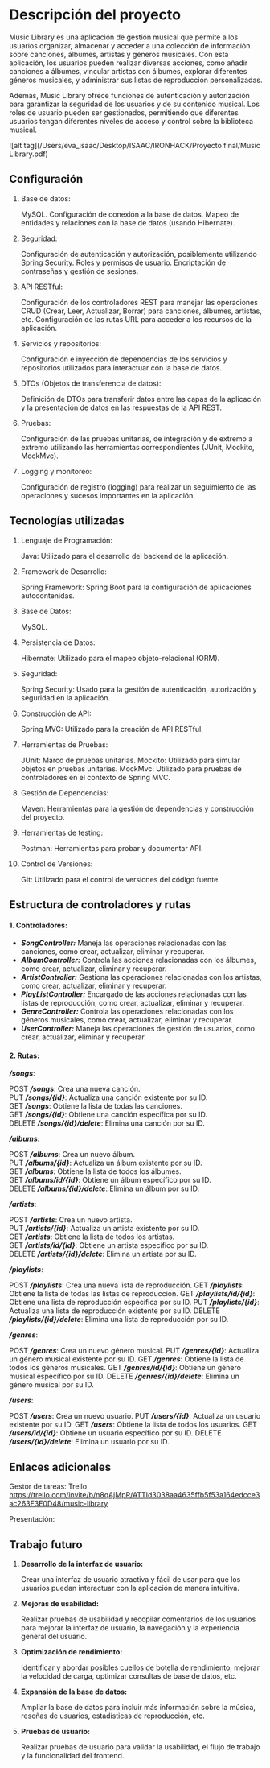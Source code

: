 # **Descripción del proyecto**

Music Library es una aplicación de gestión musical que permite a los usuarios organizar, almacenar y acceder a una colección de información sobre canciones, álbumes, artistas y géneros musicales. Con esta aplicación, los usuarios pueden realizar diversas acciones, como añadir canciones a álbumes, vincular artistas con álbumes, explorar diferentes géneros musicales, y administrar sus listas de reproducción personalizadas.

Además, Music Library ofrece funciones de autenticación y autorización para garantizar la seguridad de los usuarios y de su contenido musical. Los roles de usuario pueden ser gestionados, permitiendo que diferentes usuarios tengan diferentes niveles de acceso y control sobre la biblioteca musical.

![alt tag](/Users/eva_isaac/Desktop/ISAAC/IRONHACK/Proyecto final/Music Library.pdf)

## Configuración

1. Base de datos:
    
    MySQL.
    Configuración de conexión a la base de datos.
    Mapeo de entidades y relaciones con la base de datos (usando Hibernate).

2. Seguridad:
    
    Configuración de autenticación y autorización, posiblemente utilizando Spring Security.
    Roles y permisos de usuario.
    Encriptación de contraseñas y gestión de sesiones.

3. API RESTful:

    Configuración de los controladores REST para manejar las operaciones CRUD (Crear, Leer, Actualizar, Borrar) para canciones, álbumes, artistas, etc.
    Configuración de las rutas URL para acceder a los recursos de la aplicación.

4. Servicios y repositorios:

    Configuración e inyección de dependencias de los servicios y repositorios utilizados para interactuar con la base de datos.

5. DTOs (Objetos de transferencia de datos):

    Definición de DTOs para transferir datos entre las capas de la aplicación y la presentación de datos en las respuestas de la API REST.

6. Pruebas:

    Configuración de las pruebas unitarias, de integración y de extremo a extremo utilizando las herramientas correspondientes (JUnit, Mockito, MockMvc).

7. Logging y monitoreo:

    Configuración de registro (logging) para realizar un seguimiento de las operaciones y sucesos importantes en la aplicación.

## Tecnologías utilizadas

1. Lenguaje de Programación:

    Java: Utilizado para el desarrollo del backend de la aplicación.

2. Framework de Desarrollo:

    Spring Framework: Spring Boot para la configuración de aplicaciones autocontenidas.

3. Base de Datos:

    MySQL.

4. Persistencia de Datos:

    Hibernate: Utilizado para el mapeo objeto-relacional (ORM).

5. Seguridad:

    Spring Security: Usado para la gestión de autenticación, autorización y seguridad en la aplicación.

6. Construcción de API:

    Spring MVC: Utilizado para la creación de API RESTful.

7. Herramientas de Pruebas:

    JUnit: Marco de pruebas unitarias.
    Mockito: Utilizado para simular objetos en pruebas unitarias.
    MockMvc: Utilizado para pruebas de controladores en el contexto de Spring MVC.

8. Gestión de Dependencias:

    Maven: Herramientas para la gestión de dependencias y construcción del proyecto.

9. Herramientas de testing:

    Postman: Herramientas para probar y documentar API.

10. Control de Versiones:

    Git: Utilizado para el control de versiones del código fuente.

## Estructura de controladores y rutas

#### 1. Controladores:

* **_SongController:_** Maneja las operaciones relacionadas con las canciones, como crear, actualizar, eliminar y recuperar.
* **_AlbumController:_** Controla las acciones relacionadas con los álbumes, como crear, actualizar, eliminar y recuperar.
* **_ArtistController:_** Gestiona las operaciones relacionadas con los artistas, como crear, actualizar, eliminar y recuperar.
* **_PlayListController:_** Encargado de las acciones relacionadas con las listas de reproducción, como crear, actualizar, eliminar y recuperar.
* **_GenreController:_** Controla las operaciones relacionadas con los géneros musicales, como crear, actualizar, eliminar y recuperar.
* **_UserController:_** Maneja las operaciones de gestión de usuarios, como crear, actualizar, eliminar y recuperar.


#### 2. Rutas:

**_/songs_**: 

POST **_/songs_**: Crea una nueva canción.  
PUT **_/songs/{id}_**: Actualiza una canción existente por su ID.  
GET **_/songs_**: Obtiene la lista de todas las canciones.  
GET **_/songs/{id}_**: Obtiene una canción específica por su ID.  
DELETE **_/songs/{id}/delete_**: Elimina una canción por su ID.

**_/albums_**: 

POST **_/albums_**: Crea un nuevo álbum.  
PUT **_/albums/{id}_**: Actualiza un álbum existente por su ID.  
GET **_/albums_**: Obtiene la lista de todos los álbumes.  
GET **_/albums/id/{id}_**: Obtiene un álbum específico por su ID.  
DELETE **_/albums/{id}/delete_**: Elimina un álbum por su ID.  

**_/artists_**: 

POST **_/artists_**: Crea un nuevo artista.  
PUT **_/artists/{id}_**: Actualiza un artista existente por su ID.  
GET **_/artists_**: Obtiene la lista de todos los artistas.  
GET **_/artists/id/{id}_**: Obtiene un artista específico por su ID.  
DELETE **_/artists/{id}/delete_**: Elimina un artista por su ID.  

**_/playlists_**:

POST **_/playlists_**: Crea una nueva lista de reproducción.
GET **_/playlists_**: Obtiene la lista de todas las listas de reproducción.
GET **_/playlists/id/{id}_**: Obtiene una lista de reproducción específica por su ID.
PUT **_/playlists/{id}_**: Actualiza una lista de reproducción existente por su ID.
DELETE **_/playlists/{id}/delete_**: Elimina una lista de reproducción por su ID.

**_/genres_**:

POST **_/genres_**: Crea un nuevo género musical.
PUT **_/genres/{id}_**: Actualiza un género musical existente por su ID.
GET **_/genres_**: Obtiene la lista de todos los géneros musicales.
GET **_/genres/id/{id}_**: Obtiene un género musical específico por su ID.
DELETE **_/genres/{id}/delete_**: Elimina un género musical por su ID.

**_/users_**:

POST **_/users_**: Crea un nuevo usuario.
PUT **_/users/{id}_**: Actualiza un usuario existente por su ID.
GET **_/users_**: Obtiene la lista de todos los usuarios.
GET **_/users/id/{id}_**: Obtiene un usuario específico por su ID.
DELETE **_/users/{id}/delete_**: Elimina un usuario por su ID.

## Enlaces adicionales

Gestor de tareas: Trello  
https://trello.com/invite/b/n8qAjMpR/ATTId3038aa4635ffb5f53a164edcce3ac263F3E0D48/music-library

Presentación:

## Trabajo futuro

1. **Desarrollo de la interfaz de usuario:**

    Crear una interfaz de usuario atractiva y fácil de usar para que los usuarios puedan interactuar con la aplicación de manera intuitiva.

2. **Mejoras de usabilidad:**
    
    Realizar pruebas de usabilidad y recopilar comentarios de los usuarios para mejorar la interfaz de usuario, la navegación y la experiencia general del usuario.

3. **Optimización de rendimiento:**

    Identificar y abordar posibles cuellos de botella de rendimiento, mejorar la velocidad de carga, optimizar consultas de base de datos, etc.

4. **Expansión de la base de datos:**

    Ampliar la base de datos para incluir más información sobre la música, reseñas de usuarios, estadísticas de reproducción, etc.

5. **Pruebas de usuario:**

    Realizar pruebas de usuario para validar la usabilidad, el flujo de trabajo y la funcionalidad del frontend.


